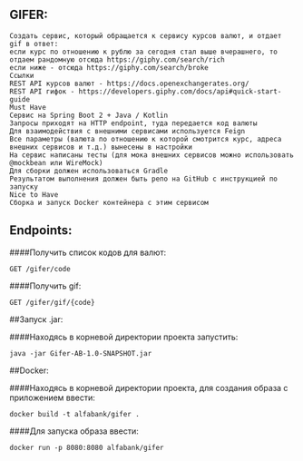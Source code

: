 GIFER:
---
```
Создать сервис, который обращается к сервису курсов валют, и отдает gif в ответ:
если курс по отношению к рублю за сегодня стал выше вчерашнего, то отдаем рандомную отсюда https://giphy.com/search/rich
если ниже - отсюда https://giphy.com/search/broke
Ссылки
REST API курсов валют - https://docs.openexchangerates.org/
REST API гифок - https://developers.giphy.com/docs/api#quick-start-guide
Must Have
Сервис на Spring Boot 2 + Java / Kotlin
Запросы приходят на HTTP endpoint, туда передается код валюты
Для взаимодействия с внешними сервисами используется Feign
Все параметры (валюта по отношению к которой смотрится курс, адреса внешних сервисов и т.д.) вынесены в настройки
На сервис написаны тесты (для мока внешних сервисов можно использовать @mockbean или WireMock)
Для сборки должен использоваться Gradle
Результатом выполнения должен быть репо на GitHub с инструкцией по запуску
Nice to Have
Сборка и запуск Docker контейнера с этим сервисом
```

Endpoints:
---
 
####Получить список кодов для валют:
```
GET /gifer/code
```  
####Получить gif:
```
GET /gifer/gif/{code}
```
##Запуск .jar:

####Находясь в корневой директории проекта запустить:
```
java -jar Gifer-AB-1.0-SNAPSHOT.jar
```
##Docker:

####Находясь в корневой директории проекта, для создания образа c приложением ввести:
```  
docker build -t alfabank/gifer . 
```

####Для запуска образа ввести:
```
docker run -p 8080:8080 alfabank/gifer 
```